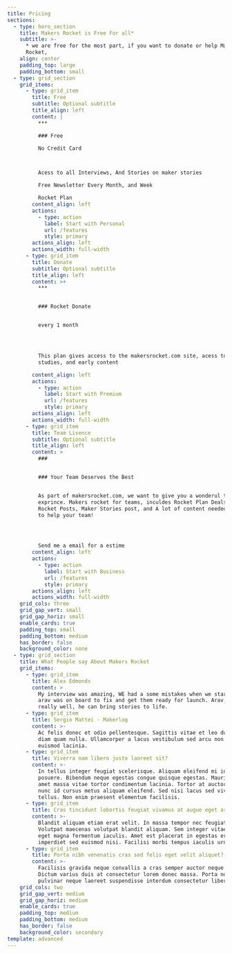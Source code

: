 ```yaml
---
title: Pricing
sections:
  - type: hero_section
    title: Makers Rocket is Free For all*
    subtitle: >-
      * we are free for the most part, if you want to donate or help Makers
      Rocket,
    align: center
    padding_top: large
    padding_bottom: small
  - type: grid_section
    grid_items:
      - type: grid_item
        title: Free
        subtitle: Optional subtitle
        title_align: left
        content: |
          ***

          ### Free

          No Credit Card



          Acess to all Interviews, And Stories on maker stories

          Free Newsletter Every Month, and Week

          Rocket Plan
        content_align: left
        actions:
          - type: action
            label: Start with Personal
            url: /features
            style: primary
        actions_align: left
        actions_width: full-width
      - type: grid_item
        title: Donate
        subtitle: Optional subtitle
        title_align: left
        content: >+
          ***


          ### Rocket Donate


          every 1 month




          This plan gives access to the makersrocket.com site, acess to case
          studies, and early content

        content_align: left
        actions:
          - type: action
            label: Start with Premium
            url: /features
            style: primary
        actions_align: left
        actions_width: full-width
      - type: grid_item
        title: Team Lisence
        subtitle: Optional subtitle
        title_align: left
        content: >
          ###


          ### Your Team Deserves the Best


          As part of makersrocket.com, we want to give you a wonderul team
          exprince. Makers rocket for teams, inculdes Rocket Plan Deals, Maker
          Rocket Posts, Maker Stories post, and A lot of content needed for you
          to help your team!




          Send me a email for a estime
        content_align: left
        actions:
          - type: action
            label: Start with Business
            url: /features
            style: primary
        actions_align: left
        actions_width: full-width
    grid_cols: three
    grid_gap_vert: small
    grid_gap_horiz: small
    enable_cards: true
    padding_top: small
    padding_bottom: medium
    has_border: false
    background_color: none
  - type: grid_section
    title: What People say About Makers Rocket
    grid_items:
      - type: grid_item
        title: Alex Edmonds
        content: >
          My interview was amazing, WE had a some mistakes when we started, yet
          arav was on board to fix and get them ready for launch. Arav, works
          really well, he can bring stories to life. 
      - type: grid_item
        title: Sergio Mattei - Makerlog
        content: >-
          Ac felis donec et odio pellentesque. Sagittis vitae et leo duis ut
          diam quam nulla. Ullamcorper a lacus vestibulum sed arcu non odio
          euismod lacinia.
      - type: grid_item
        title: Viverra nam libero justo laoreet sit?
        content: >-
          In tellus integer feugiat scelerisque. Aliquam eleifend mi in nulla
          posuere. Bibendum neque egestas congue quisque egestas. Mauris sit
          amet massa vitae tortor condimentum lacinia. Tortor at auctor urna
          nunc id cursus metus aliquam eleifend. Sed nisi lacus sed viverra
          tellus. Non enim praesent elementum facilisis.
      - type: grid_item
        title: Cras tincidunt lobortis feugiat vivamus at augue eget arcu?
        content: >-
          Blandit aliquam etiam erat velit. In massa tempor nec feugiat.
          Volutpat maecenas volutpat blandit aliquam. Sem integer vitae justo
          eget magna fermentum iaculis. Amet est placerat in egestas erat
          imperdiet sed euismod nisi. Facilisi morbi tempus iaculis urna.
      - type: grid_item
        title: Porta nibh venenatis cras sed felis eget velit aliquet?
        content: >-
          Facilisis gravida neque convallis a cras semper auctor neque vitae.
          Dictum varius duis at consectetur lorem donec massa. Porta non
          pulvinar neque laoreet suspendisse interdum consectetur libero.
    grid_cols: two
    grid_gap_vert: medium
    grid_gap_horiz: medium
    enable_cards: true
    padding_top: medium
    padding_bottom: medium
    has_border: false
    background_color: secondary
template: advanced
---
```

